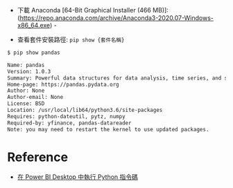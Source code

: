 
- 下載 Anaconda [64-Bit Graphical Installer (466 MB)]:(https://repo.anaconda.com/archive/Anaconda3-2020.07-Windows-x86_64.exe) -

- 查看套件安裝路徑: `pip show {套件名稱}`


```bash
$ pip show pandas

Name: pandas
Version: 1.0.3
Summary: Powerful data structures for data analysis, time series, and statistics
Home-page: https://pandas.pydata.org
Author: None
Author-email: None
License: BSD
Location: /usr/local/lib64/python3.6/site-packages
Requires: python-dateutil, pytz, numpy
Required-by: yfinance, pandas-datareader
Note: you may need to restart the kernel to use updated packages.

```

# Reference

- [在 Power BI Desktop 中執行 Python 指令碼](https://docs.microsoft.com/zh-tw/power-bi/connect-data/desktop-python-scripts)

